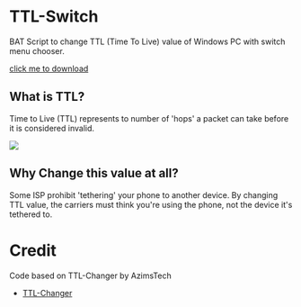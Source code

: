 # TTL-Switch
BAT Script to change TTL (Time To Live) value of Windows PC with switch menu chooser.

[click me to download](https://github.com/Reefoldfiveteen/TTL-Switch/releases)

## What is TTL?

Time to Live (TTL) represents to number of 'hops' a packet can take before it is considered invalid.

![](https://i.imgur.com/yhhO5mP.png)

## Why Change this value at all?

Some ISP prohibit 'tethering' your phone to another device. By changing TTL value, the carriers must think you're using the phone, not the device it's tethered to.

# Credit
Code based on TTL-Changer by AzimsTech
- [TTL-Changer](https://github.com/AzimsTech/TTL-Changer)
